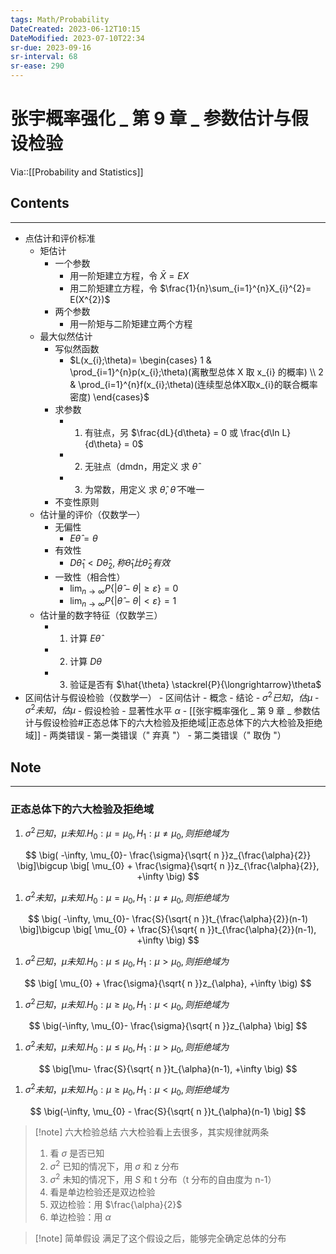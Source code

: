 ```yaml
---
tags: Math/Probability
DateCreated: 2023-06-12T10:15
DateModified: 2023-07-10T22:34
sr-due: 2023-09-16
sr-interval: 68
sr-ease: 290
---
```

# 张宇概率强化 _ 第 9 章 _ 参数估计与假设检验
Via::[[Probability and Statistics]]

## Contents
---
- 点估计和评价标准
	- 矩估计
		- 一个参数
			- 用一阶矩建立方程，令 $\bar{X} = EX$
			- 用二阶矩建立方程，令 $\frac{1}{n}\sum_{i=1}^{n}X_{i}^{2}= E(X^{2})$
		- 两个参数
			- 用一阶矩与二阶矩建立两个方程
	- 最大似然估计
		- 写似然函数
			- $L(x_{i};\theta)= \begin{cases} 1 & \prod_{i=1}^{n}p(x_{i};\theta)(离散型总体 X 取 x_{i} 的概率) \\ 2 & \prod_{i=1}^{n}f(x_{i};\theta)(连续型总体X取x_{i}的联合概率密度) \end{cases}$
		- 求参数
			- 1. 有驻点，另 $\frac{dL}{d\theta} = 0 或 \frac{d\ln L}{d\theta} = 0$
			- 2. 无驻点（dmdn，用定义 求 $\hat{\theta}$
			- 3. 为常数，用定义 求 $\hat{\theta}$, $\hat{\theta}$ 不唯一
		- 不变性原则
	- 估计量的评价（仅数学一）
		- 无偏性
			- $E\hat{\theta} = \theta$
		- 有效性
			- $D \hat{\theta}_{1} < D \hat{\theta}_{2}, 称 \hat{\theta}_{1}比 \hat{\theta}_{2} 有效$
		- 一致性（相合性）
			- $\lim_{ n \to \infty}P\{|\hat{\theta}-\theta|\geq\varepsilon\} = 0$
			- $\lim_{ n \to \infty }P\{|\hat{\theta}-\theta| < \varepsilon\} = 1$
	- 估计量的数字特征（仅数学三）
		- 1. 计算 $E \hat{\theta}$
		- 2. 计算 $D \theta$
		- 3. 验证是否有 $\hat{\theta} \stackrel{P}{\longrightarrow}\theta$
- 区间估计与假设检验（仅数学一）
	  - 区间估计
		  - 概念
		  - 结论
			  - $\sigma^{2}已知，估\mu$
			  - $\sigma^{2}未知，估\mu$
	  - 假设检验
		  - 显著性水平 $\alpha$
		  - [[张宇概率强化 _ 第 9 章 _ 参数估计与假设检验#正态总体下的六大检验及拒绝域|正态总体下的六大检验及拒绝域]]
	  - 两类错误
		  - 第一类错误（" 弃真 "）
		  - 第二类错误（" 取伪 "）

## Note
---
### 正态总体下的六大检验及拒绝域

1. $\sigma^{2} 已知，\mu 未知.  H_{0}:\mu = \mu_{0},H_{1}:\mu\neq \mu_{0},则拒绝域为$

$$
\big( -\infty, \mu_{0}- \frac{\sigma}{\sqrt{ n }}z_{\frac{\alpha}{2}} \big]\bigcup \big[ \mu_{0} + \frac{\sigma}{\sqrt{ n }}z_{\frac{\alpha}{2}}, +\infty \big)
$$

1. $\sigma^{2} 未知，\mu 未知.  H_{0}:\mu = \mu_{0},H_{1}:\mu\neq \mu_{0},则拒绝域为$

$$
\big( -\infty, \mu_{0}- \frac{S}{\sqrt{ n }}t_{\frac{\alpha}{2}}(n-1) \big]\bigcup \big[ \mu_{0} + \frac{S}{\sqrt{ n }}t_{\frac{\alpha}{2}}(n-1), +\infty \big)
$$

1. $\sigma^{2} 已知，\mu 未知.  H_{0}:\mu \leq \mu_{0},H_{1}:\mu > \mu_{0},则拒绝域为$

$$
\big[ \mu_{0} + \frac{\sigma}{\sqrt{ n }}z_{\alpha}, +\infty \big)
$$

1. $\sigma^{2} 已知，\mu 未知.  H_{0}:\mu \geq \mu_{0},H_{1}:\mu < \mu_{0},则拒绝域为$

$$
\big(-\infty, \mu_{0}- \frac{\sigma}{\sqrt{ n }}z_{\alpha} \big]
$$

1. $\sigma^{2} 未知，\mu 未知.  H_{0}:\mu \leq \mu_{0},H_{1}:\mu > \mu_{0},则拒绝域为$

$$
\big[\mu- \frac{S}{\sqrt{ n }}t_{\alpha}(n-1), +\infty \big)
$$

1. $\sigma^{2} 未知，\mu 未知.  H_{0}:\mu \geq \mu_{0},H_{1}:\mu < \mu_{0},则拒绝域为$

$$
\big(-\infty, \mu_{0} - \frac{S}{\sqrt{ n }}t_{\alpha}(n-1) \big]
$$

> [!note] 六大检验总结
> 六大检验看上去很多，其实规律就两条
> 1. 看 $\sigma$ 是否已知
> 	1. $\sigma^{2}$ 已知的情况下，用 $\sigma$ 和 z 分布
> 	2. $\sigma^{2}$ 未知的情况下，用 $S$ 和 t 分布（t 分布的自由度为 n-1）
> 2. 看是单边检验还是双边检验
> 	1. 双边检验：用 $\frac{\alpha}{2}$
> 	2. 单边检验：用 $\alpha$

> [!note] 简单假设
> 满足了这个假设之后，能够完全确定总体的分布

